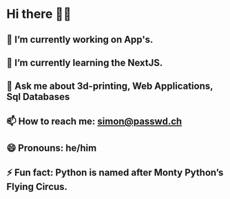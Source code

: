# Hi there 👋🎸



## 🔭 I’m currently working on App's.
## 🌱 I’m currently learning the NextJS.
## 💬 Ask me about 3d-printing, Web Applications, Sql Databases
## 📫 How to reach me: simon@passwd.ch
## 😄 Pronouns: he/him
## ⚡ Fun fact: Python is named after Monty Python’s Flying Circus.


